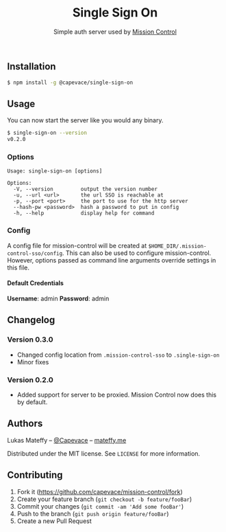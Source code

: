 <div align="center">
	<!-- <a href="https://mateffy.me/mission-control-project">
		<img src="resources/icon-web.png">
	</a> -->
	<h1>Single Sign On</h1>
	<p>
		Simple auth server used by <a href="https://github.com/capevace/mission-control">Mission Control</a>
	</p>
</div>

<br>

## Installation
```sh
$ npm install -g @capevace/single-sign-on
```

## Usage
You can now start the server like you would any binary.
```sh
$ single-sign-on --version
v0.2.0
```

### Options
```
Usage: single-sign-on [options]

Options:
  -V, --version         output the version number
  -u, --url <url>       the url SSO is reachable at
  -p, --port <port>     the port to use for the http server
  --hash-pw <password>  hash a password to put in config
  -h, --help            display help for command
```

### Config
A config file for mission-control will be created at `$HOME_DIR/.mission-control-sso/config`. This can also be used to configure mission-control. However, options passed as command line arguments override settings in this file.

#### Default Credentials
**Username**: admin
**Password**: admin

## Changelog
### Version 0.3.0
- Changed config location from ```.mission-control-sso``` to ```.single-sign-on```
- Minor fixes

### Version 0.2.0
- Added support for server to be proxied. Mission Control now does this by default.

## Authors

Lukas Mateffy – [@Capevace](https://twitter.com/capevace) – [mateffy.me](https://mateffy.me)

Distributed under the MIT license. See `LICENSE` for more information.

## Contributing

1. Fork it (<https://github.com/capevace/mission-control/fork>)
2. Create your feature branch (`git checkout -b feature/fooBar`)
3. Commit your changes (`git commit -am 'Add some fooBar'`)
4. Push to the branch (`git push origin feature/fooBar`)
5. Create a new Pull Request
